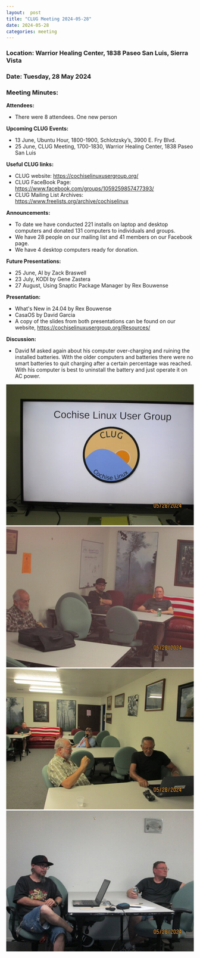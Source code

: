 ```yaml
---
layout:  post
title: "CLUG Meeting 2024-05-28"
date: 2024-05-28
categories: meeting
---
```


### Location: Warrior Healing Center, 1838 Paseo San Luis, Sierra Vista

### Date: Tuesday, 28 May 2024
### Meeting Minutes:

**Attendees:** 
 * There were 8 attendees. One new person

**Upcoming CLUG Events:**
 * 13 June, Ubuntu Hour, 1800-1900, Schlotzsky’s, 3900 E. Fry Blvd.
 * 25 June, CLUG Meeting, 1700-1830, Warrior Healing Center, 1838 Paseo San Luis

**Useful CLUG links:**
 * CLUG website:  https://cochiselinuxusergroup.org/
 * CLUG FaceBook Page:  https://www.facebook.com/groups/1059259857477393/
 * CLUG Mailing List Archives:  https://www.freelists.org/archive/cochiselinux

**Announcements:**
 * To date we have conducted 221 installs on laptop and desktop computers and donated 131 computers to individuals and groups.
 * We have 28 people on our mailing list and 41 members on our Facebook page.
 * We have 4 desktop computers ready for donation.

**Future Presentations:**
 * 25 June, AI by Zack Braswell
 * 23 July, KODI by Gene Zastera
 * 27 August, Using Snaptic Package Manager by Rex Bouwense


**Presentation:**
 * What's New in 24.04 by Rex Bouwense
 * CasaOS by David Garcia
 * A copy of the slides from both presentations can be found on our website, https://cochiselinuxusergroup.org/Resources/

**Discussion:**
 * David M asked again about his computer over-charging and ruining the installed batteries.  With the older computers and batteries there were no smart batteries to quit charging after a certain percentage was reached.  With his computer is best to uninstall the battery and just operate it on AC power.

![alt text](https://raw.githubusercontent.com/CochiseLinuxUsersGroup/CochiseLinuxUsersGroup.github.io/master/images2/rsz_clug_mtg_2024-05-28_1.jpg)
![alt text](https://raw.githubusercontent.com/CochiseLinuxUsersGroup/CochiseLinuxUsersGroup.github.io/master/images2/rsz_clug_mtg_2024-05-28_2.jpg)
![alt text](https://raw.githubusercontent.com/CochiseLinuxUsersGroup/CochiseLinuxUsersGroup.github.io/master/images2/rsz_clug_mtg_2024-05-28_3.jpg)
![alt text](https://raw.githubusercontent.com/CochiseLinuxUsersGroup/CochiseLinuxUsersGroup.github.io/master/images2/rsz_clug_mtg_2024-05-28_4.jpg)
